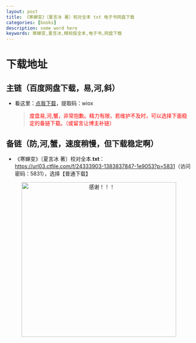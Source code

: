 ```yaml
---
layout: post
title: 《寒蝉变》〔夏言冰 著〕校对全本 txt 电子书网盘下载
categories: [books]
description: some word here
keywords: 寒蝉变,夏言冰,精校版全本,电子书,网盘下载
---
```


# 下载地址

## 主链（百度网盘下载，易,河,斜）

- 看这里：[点我下载](https://pan.baidu.com/s/1iMXUbSbtZQZjDcqDmnWUyw?pwd=wiox)，提取码：wiox

  > <p style="color:red" >度盘易,河,蟹，非常抱歉。精力有限，若维护不及时，可以选择下面稳定的备链下载。（或留言让博主补链）</p>

## 备链（防,河,蟹，速度稍慢，但下载稳定啊）

- 《寒蝉变》〔夏言冰 著〕校对全本.**txt**：<https://url03.ctfile.com/f/24333903-1383837847-1e9053?p=5831>（访问密码：5831），选择【普通下载】

<div align="center"><img src="https://pic.imgdb.cn/item/6707df6bd29ded1a8ce37031.gif" alt="感谢！！！" width="420px" height="auto"/></div>
